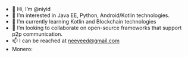 - 👋 Hi, I’m @niyid
- 👀 I’m interested in Java EE, Python, Android/Kotlin technologies.
- 🌱 I’m currently learning Kotlin and Blockchain technologies
- 💞️ I’m looking to collaborate on open-source frameworks that support p2p communication.
- 📫 I can be reached at neeyeed@gmail.com
- Monero: 

<!---
niyid/niyid is a ✨ special ✨ repository because its `README.md` (this file) appears on your GitHub profile.
You can click the Preview link to take a look at your changes.
--->
